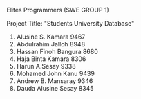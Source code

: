Elites Programmers (SWE GROUP 1)

Project Title: "Students University Database"

1. Alusine S. Kamara    9467
2. Abdulrahim Jalloh    8948
3. Hassan Finoh Bangura 8680       
4. Haja Binta Kamara    8306
5. Harun A.Sesay        9338
6. Mohamed John Kanu    9439  
7. Andrew B. Mansaray   9346
8. Dauda Alusine Sesay  8345

